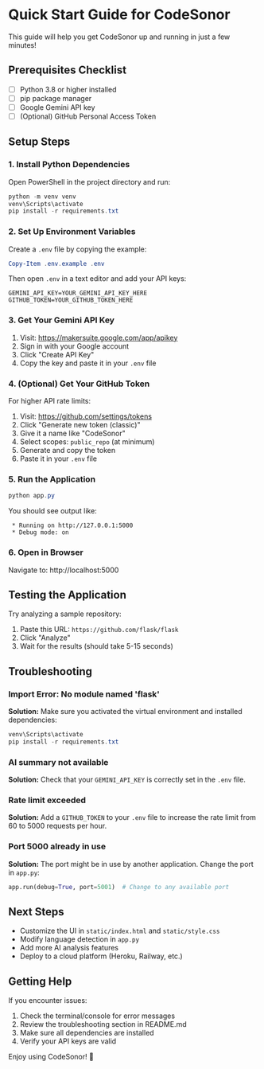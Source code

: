 # Quick Start Guide for CodeSonor

This guide will help you get CodeSonor up and running in just a few minutes!

## Prerequisites Checklist

- [ ] Python 3.8 or higher installed
- [ ] pip package manager
- [ ] Google Gemini API key
- [ ] (Optional) GitHub Personal Access Token

## Setup Steps

### 1. Install Python Dependencies

Open PowerShell in the project directory and run:

```powershell
python -m venv venv
venv\Scripts\activate
pip install -r requirements.txt
```

### 2. Set Up Environment Variables

Create a `.env` file by copying the example:

```powershell
Copy-Item .env.example .env
```

Then open `.env` in a text editor and add your API keys:

```env
GEMINI_API_KEY=YOUR_GEMINI_API_KEY_HERE
GITHUB_TOKEN=YOUR_GITHUB_TOKEN_HERE
```

### 3. Get Your Gemini API Key

1. Visit: https://makersuite.google.com/app/apikey
2. Sign in with your Google account
3. Click "Create API Key"
4. Copy the key and paste it in your `.env` file

### 4. (Optional) Get Your GitHub Token

For higher API rate limits:

1. Visit: https://github.com/settings/tokens
2. Click "Generate new token (classic)"
3. Give it a name like "CodeSonor"
4. Select scopes: `public_repo` (at minimum)
5. Generate and copy the token
6. Paste it in your `.env` file

### 5. Run the Application

```powershell
python app.py
```

You should see output like:
```
 * Running on http://127.0.0.1:5000
 * Debug mode: on
```

### 6. Open in Browser

Navigate to: http://localhost:5000

## Testing the Application

Try analyzing a sample repository:

1. Paste this URL: `https://github.com/flask/flask`
2. Click "Analyze"
3. Wait for the results (should take 5-15 seconds)

## Troubleshooting

### Import Error: No module named 'flask'

**Solution:** Make sure you activated the virtual environment and installed dependencies:
```powershell
venv\Scripts\activate
pip install -r requirements.txt
```

### AI summary not available

**Solution:** Check that your `GEMINI_API_KEY` is correctly set in the `.env` file.

### Rate limit exceeded

**Solution:** Add a `GITHUB_TOKEN` to your `.env` file to increase the rate limit from 60 to 5000 requests per hour.

### Port 5000 already in use

**Solution:** The port might be in use by another application. Change the port in `app.py`:
```python
app.run(debug=True, port=5001)  # Change to any available port
```

## Next Steps

- Customize the UI in `static/index.html` and `static/style.css`
- Modify language detection in `app.py`
- Add more AI analysis features
- Deploy to a cloud platform (Heroku, Railway, etc.)

## Getting Help

If you encounter issues:
1. Check the terminal/console for error messages
2. Review the troubleshooting section in README.md
3. Make sure all dependencies are installed
4. Verify your API keys are valid

Enjoy using CodeSonor! 🚀

